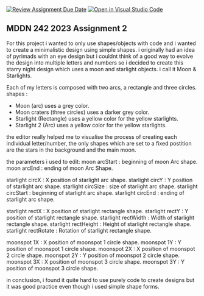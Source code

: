 [![Review Assignment Due Date](https://classroom.github.com/assets/deadline-readme-button-24ddc0f5d75046c5622901739e7c5dd533143b0c8e959d652212380cedb1ea36.svg)](https://classroom.github.com/a/ihfjUrzT)
[![Open in Visual Studio Code](https://classroom.github.com/assets/open-in-vscode-718a45dd9cf7e7f842a935f5ebbe5719a5e09af4491e668f4dbf3b35d5cca122.svg)](https://classroom.github.com/online_ide?assignment_repo_id=11535670&assignment_repo_type=AssignmentRepo)
## MDDN 242 2023 Assignment 2

For this project i wanted to only use shapes/objects with code and i wanted to create a minimalistic design using simple shapes. i originally had an idea of pyrimads with an eye design but i couldnt think of a good way to evolve the design into multiple letters and numbers so i decided to create this starry night design which uses a moon and starlight objects. i call it Moon & Starlights.

Each of my letters is composed with two arcs, a rectangle and three circles.
shapes :
- Moon (arc) uses a grey color.
- Moon craters (three circles) uses a darker grey color.
- Starlight (Rectangle) uses a yellow color for the yellow starlights.
- Starlight 2 (Arc) uses a yellow color for the yellow starlights.

the editor really helped me to visualise the process of creating each individual letter/number, the only shapes which are set to a fixed postition are the stars in the background and the main moon.

the parameters i used to edit:
moon arcStart : beginning of moon Arc shape.
moon arcEnd : ending of moon Arc Shape.

starlight circX : X position of starlight arc shape.
starlight circY : Y position of starlight arc shape.
starlight circSize : size of starlight arc shape.
starlight circStart : beginning of starlight arc shape.
starlight circEnd : ending of starlight arc shape.

starlight rectX : X position of starlight rectangle shape.
starlight rectY : Y position of starlight rectangle shape.
starlight rectWidth : Width of starlight rectangle shape.
starlight rectHeight : Height of starlight rectangle shape.
starlight rectRotate : Rotation of starlight rectangle shape.

moonspot 1X : X position of moonspot 1 circle shape.
moonspot 1Y : Y position of moonspot 1 circle shape.
moonspot 2X : X position of moonspot 2 circle shape.
moonspot 2Y : Y position of moonspot 2 circle shape.
moonspot 3X : X position of moonspot 3 circle shape.
moonspot 3Y : Y position of moonspot 3 circle shape.

in conclusion, i found it quite hard to use purely code to create designs but it was good practice even though i used simple shape forms.